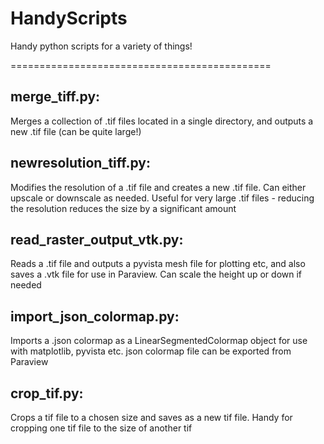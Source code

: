 # HandyScripts
Handy python scripts for a variety of things!

=============================================

## merge_tiff.py:
Merges a collection of .tif files located in a single directory, and outputs a new .tif file (can be quite large!)

## newresolution_tiff.py:
Modifies the resolution of a .tif file and creates a new .tif file. Can either upscale or downscale as needed. Useful for very large .tif files - reducing the resolution reduces the size by a significant amount

## read_raster_output_vtk.py:
Reads a .tif file and outputs a pyvista mesh file for plotting etc, and also saves a .vtk file for use in Paraview. Can scale the height up or down if needed

## import_json_colormap.py:
Imports a .json colormap as a LinearSegmentedColormap object for use with matplotlib, pyvista etc. json colormap file can be exported from Paraview

## crop_tif.py:
Crops a tif file to a chosen size and saves as a new tif file. Handy for cropping one tif file to the size of another tif
